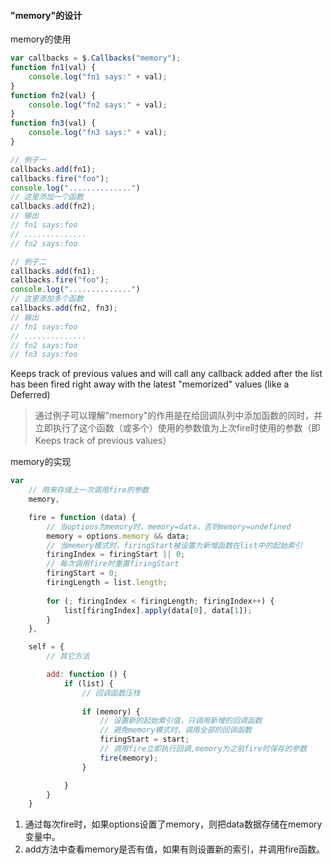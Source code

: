 #### "memory"的设计

memory的使用

```javascript
var callbacks = $.Callbacks("memory");
function fn1(val) {
    console.log("fn1 says:" + val);
}
function fn2(val) {
    console.log("fn2 says:" + val);
}
function fn3(val) {
    console.log("fn3 says:" + val);
}

// 例子一
callbacks.add(fn1);
callbacks.fire("foo");
console.log("..............")
// 这里添加一个函数
callbacks.add(fn2);
// 输出
// fn1 says:foo
// ..............
// fn2 says:foo

// 例子二
callbacks.add(fn1);
callbacks.fire("foo");
console.log("..............")
// 这里添加多个函数
callbacks.add(fn2, fn3);
// 输出
// fn1 says:foo
// ..............
// fn2 says:foo
// fn3 says:foo
```
Keeps track of previous values and will call any callback added after the list has been fired right away with the latest "memorized" values (like a Deferred)
> 通过例子可以理解"memory"的作用是在给回调队列中添加函数的同时，并立即执行了这个函数（或多个）使用的参数值为上次fire时使用的参数（即Keeps track of previous values）

memory的实现

```javascript
var 
	// 用来存储上一次调用fire的参数
	memory,

	fire = function (data) {
		// 当options为memory时，memory=data，否则memory=undefined
		memory = options.memory && data;
		// 当memory模式时，firingStart被设置为新增函数在list中的起始索引
		firingIndex = firingStart || 0;
		// 每次调用fire时重置firingStart
		firingStart = 0;
		firingLength = list.length;
		
		for (; firingIndex < firingLength; firingIndex++) {
			list[firingIndex].apply(data[0], data[1]);
		}
	},

	self = {
		// 其它方法

		add: function () {
			if (list) {
				// 回调函数压栈
				
				if (memory) {
					// 设置新的起始索引值，只调用新增的回调函数
					// 避免memory模式时，调用全部的回调函数
					firingStart = start;
					// 调用fire立即执行回调,memory为之前fire时保存的参数
					fire(memory);
				}

			}
		}
	}
```
1. 通过每次fire时，如果options设置了memory，则把data数据存储在memory变量中。
2. add方法中查看memory是否有值，如果有则设置新的索引，并调用fire函数。